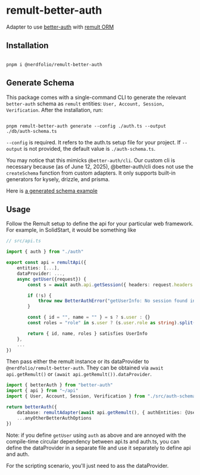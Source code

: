 # remult-better-auth

Adapter to use [better-auth](https://www.better-auth.com) with [remult ORM](https://remult.dev)

## Installation

```console

pnpm i @nerdfolio/remult-better-auth

```

## Generate Schema

This package comes with a single-command CLI to generate the relevant `better-auth` schema as `remult` entities:
`User, Account, Session, Verification`. After the installation, run:

```console

pnpm remult-better-auth generate --config ./auth.ts --output ./db/auth-schema.ts

```

`--config` is required. It refers to the auth.ts setup file for your project.
If `--output` is not provided, the default value is `./auth-schema.ts`.

You may notice that this mimicks `@better-auth/cli`. Our custom cli is necessary because (as of June 12, 2025), @better-auth/cli
does not use the `createSchema` function from custom adapters. It only supports built-in generators for kysely, drizzle, and prisma.

Here is [a generated schema example](examples/generated-schema.ts)

## Usage

Follow the Remult setup to define the api for your particular web framework. For example, in SolidStart, it would be something
like

```typescript
// src/api.ts

import { auth } from "./auth"

export const api = remultApi({
	entities: [...],
	dataProvider: ...,
	async getUser({request}) {
		const s = await auth.api.getSession({ headers: request.headers })

		if (!s) {
			throw new BetterAuthError("getUserInfo: No session found in request.", JSON.stringify(request))
		}

		const { id = "", name = "" } = s ? s.user : {}
		const roles = "role" in s.user ? (s.user.role as string).split(",").map((r) => r.trim()) : [] satisfies string[]

		return { id, name, roles } satisfies UserInfo
	},
	...
})
```

Then pass either the remult instance or its dataProvider to `@nerdfolio/remult-better-auth`. They can be obtained
via `await api.getRemult()` or `(await api.getRemult()).dataProvider`.

```typescript
import { betterAuth } from "better-auth"
import { api } from "~/api"
import { User, Account, Session, Verification } from "./src/auth-schema" // generated via the cli

return betterAuth({
	database: remultAdapter(await api.getRemult(), { authEntities: {User, Account, Session, Verification}}),
	...anyOtherBetterAuthOptions
})
```

Note: if you define `getUser` using `auth` as above and are annoyed with the compile-time circular dependency between api.ts and auth.ts,
you can define the dataProvider in a separate file and use it separately to define api and auth.

For the scripting scenario, you'll just need to ass the dataProvider.
